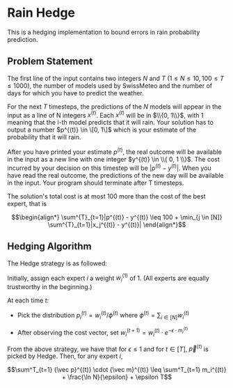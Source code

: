 # Rain Hedge
This is a hedging implementation to bound errors in rain probability prediction.

## Problem Statement

The first line of the input contains two integers $N$ and $T ~{} (1 \leq N \leq 10, 100 \leq T \leq 1000)$, the number of models used by SwissMeteo and the number of days for which you have to predict the weather.

For the next $T$ timesteps, the predictions of the $N$ models will appear in the input as a line of N integers $x^{(t)}$. Each $x^{(t)}$ will be in $\\{0, 1\\}$, with 1 meaning that the i-th model predicts that it will rain. Your solution has to output a number $p^{(t)} \in \[0, 1\]$ which is your estimate of the probability that it will rain.

After you have printed your estimate $p^{(t)}$, the real outcome will be available in the input as a new line with one integer $y^{(t)} \in \\{ 0, 1 \\}$. The cost incurred by your decision on this timestep will be $|p^{(t)} − y^{(t)}|$. When you have read the real outcome, the predictions of the new day will be available in the input. Your program should terminate after T timesteps.

The solution's total cost is at most 100 more than the cost of the best expert, that is

```math
\begin{align*}
\sum^{T}_{t=1}|p^{(t)} - y^{(t)} \leq 100 + \min_{j \in [N]} \sum^{T}_{t=1}|x_j^{(t)} - y^{(t)}|
\end{align*}
```

## Hedging Algorithm
The Hedge strategy is as followed:

Initially, assign each expert $i$ a weight $w^{(1)}_i$ of 1. (All experts are equally trustworthy in the beginning.)

At each time $t$:

- Pick the distribution $`p^{(t)}_i = w^{(t)}_i / \phi^{(t)}`$ where $`\phi^{(t)} = \sum_{i \in [N]} w^{(t)}_i`$

-  After observing the cost vector, set $w^{(t+1)}_i = w^{(t)}_i \cdot e^{−\epsilon \cdot m^{(t)}_i}$

From the above strategy, we have that for $\epsilon \leq 1$ and for $t \in [T]$, ${\vec p}^{(t)}$ is picked by Hedge. Then, for any expert $i$, 

```math
\sum^T_{t=1} {\vec p}^{(t)} \cdot {\vec m}^{(t)} \leq \sum^T_{t=1} m_i^{(t)} + \frac{\ln N}{\epsilon} + \epsilon T
```

